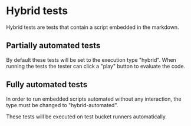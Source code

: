 # Hybrid tests

Hybrid tests are tests that contain a script embedded in the markdown.

## Partially automated tests

By default these tests will be set to the execution type "hybrid". 
When running the tests the tester can click a "play" button to evaluate the code.

## Fully automated tests

In order to run embedded scripts automated without any interaction, the type must be changed to "hybrid-automated".

These tests will be executed on test bucket runners automatically.
